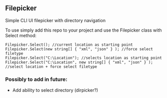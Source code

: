## Filepicker
Simple CLI UI filepicker with directory navigation

To use simply add this repo to your project and use the Filepicker class with Select method:
```
Filepicker.Select(); //current location as starting point
Filepicker.Select(new string[] { "xml", "json" } ); //force select filetype
Filepicker.Select("C:\Location"); //selects location as starting point
Filepicker.Select("C:\Location", new string[] { "xml", "json" } ); //select location + force select filetype
```

### Possibly to add in future:
- Add ability to select directory (dirpicker?)